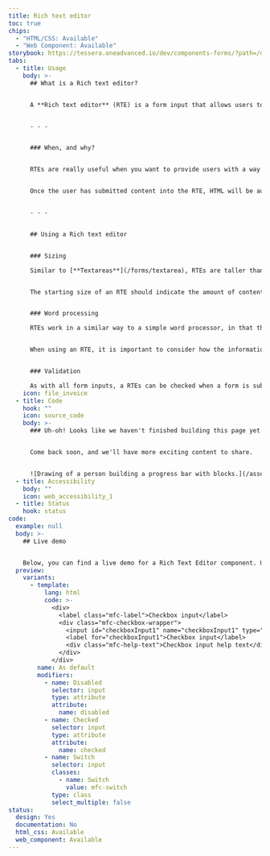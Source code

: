 ```yaml
---
title: Rich text editor
toc: true
chips:
  - "HTML/CSS: Available"
  - "Web Component: Available"
storybook: https://tessera.oneadvanced.io/dev/components-forms/?path=/docs/html-input-checkbox--default-story
tabs:
  - title: Usage
    body: >-
      ## What is a Rich text editor?


      A **Rich text editor** (RTE) is a form input that allows users to add or edit content in a "what-you-see-is-what-you-get" (WYSIWYG) editing area. Examples of other RTE's are things that you would find on blogging sites and various forums.


      - - -


      ### When, and why?


      RTEs are really useful when you want to provide users with a way of adding or editing content, images, links, and other components, without having to know any code. They also allow content to be styled and formatted using bold, italics, headings, etc. The aim is to reduce the effort for users to enter formatted content directly into forms, as valid HTML.


      Once the user has submitted content into the RTE, HTML will be automatically generated for the user and displayed appropriately.


      - - -


      ## Using a Rich text editor


      ### Sizing

      Similar to [**Textareas**](/forms/textarea), RTEs are taller than regular text inputs and wrap text onto new lines automatically as a user types. They have a fixed height and scroll vertically when text exceeds the bottom of the given area. However, they can also be manually resized to create a bigger space for content, if a user needs it.


      The starting size of an RTE should indicate the amount of content that is expected.


      ### Word processing

      RTEs work in a similar way to a simple word processor, in that they contain many of the formatting options associated with them, they accept carriage returns, and content can be structured using bullets, etc. A big benefit of RTEs is that images or other media files can be uploaded directly into the editing area. It is also possible to create links to other destinations.


      When using an RTE, it is important to consider how the information entered will be stored. Can it store all the uploads, formatting, etc, for later editing or viewing in a different place within the application? Make sure that your application has a method of storing and presenting any content that a user could produce using the RTE. 


      ### Validation

      As with all form inputs, a RTEs can be checked when a form is submitted to make sure its content is valid or, if it is flagged as a mandatory field, that it is completed before continuing. For more information, please refer to [**Form Validation**](/forms/form-validation).
    icon: file_invoice
  - title: Code
    hook: ""
    icon: source_code
    body: >-
      ### Uh-oh! Looks like we haven't finished building this page yet.


      Come back soon, and we'll have more exciting content to share.


      ![Drawing of a person building a progress bar with blocks.](/assets/img/downloading.svg "Just a few more pieces to go before it is ready...")
  - title: Accessibility
    body: ""
    icon: web_accessibility_1
  - title: Status
    hook: status
code:
  example: null
  body: >-
    ## Live demo


    Below, you can find a live demo for a Rich Text Editor component. Use the drop-down menus and radio buttons to view the different Rich Text Editor Types and Variants.
  preview:
    variants:
      - template:
          lang: html
          code: >-
            <div>
              <label class="mfc-label">Checkbox input</label>
              <div class="mfc-checkbox-wrapper">
                <input id="checkboxInput1" name="checkboxInput1" type="checkbox">
                <label for="checkboxInput1">Checkbox input</label>
                <div class="mfc-help-text">Checkbox input help text</div>
              </div>
            </div>
        name: As default
        modifiers:
          - name: Disabled
            selector: input
            type: attribute
            attribute:
              name: disabled
          - name: Checked
            selector: input
            type: attribute
            attribute:
              name: checked
          - name: Switch
            selector: input
            classes:
              - name: Switch
                value: mfc-switch
            type: class
            select_multiple: false
status:
  design: Yes
  documentation: No
  html_css: Available
  web_component: Available
---
```

